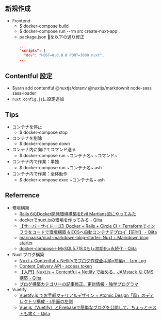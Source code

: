## 新規作成
- Frontend
  - $ docker-compose build
  - $ docker-compose run --rm src create-nuxt-app .
  - package.json を以下の通り修正
    ```json:package.json
    ...
    "scripts": {
      "dev": "HOST=0.0.0.0 PORT=3000 nuxt",
    ...
    ```

## Contentful 設定
- $yarn add contentful @nuxtjs/dotenv @nuxtjs/markdownit node-sass sass-loader
- `nuxt.config.js`に設定追加

## Tips
- コンテナを停止
  - $ docker-compose stop
- コンテナを削除
  - $ docker-compose down
- コンテナ内に向けてコマンド送る
  - $ docker-compose run ~コンテナ名~ ~コマンド~
- コンテナ内で作業：単独
  - $ docker-compose run ~コンテナ名~ ash
- コンテナ内で作業：全体動作
  - $ docker-compose exec ~コンテナ名~ ash

## Referrence
- 環境構築
  - [Rails 6のDocker開発環境構築をEvil Martians流にやってみた](https://techracho.bpsinc.jp/hachi8833/2019_11_20/83450)
  - [dockerでnuxt\.jsの環境を作ってみる \- Qiita](https://qiita.com/reflet/items/e7c33f84ab43ab237ee4)
  - [【サーバーサイド一式】Docker \+ Rails \+ Circle CI \+ Terraformでインフラをコードで環境構築 & ECSへ自動コンテナデプロイ【前半】 \- Qiita](https://qiita.com/kazukimatsumoto/items/fa448e002b0afd441b7c#docker%E3%82%92%E7%94%A8%E3%81%84%E3%81%A6rails%E3%81%AE%E7%92%B0%E5%A2%83%E3%82%92%E6%A7%8B%E7%AF%89)
  - [marinaaisa/nuxt\-markdown\-blog\-starter: Nuxt \+ Markdown blog starter](https://github.com/marinaaisa/nuxt-markdown-blog-starter)
  - [docker\-compose＋MySQL5\.7\(8\.0も\)\+初期化\+永続化 \- Qiita](https://qiita.com/juhn/items/274e44ee80354a39d872)
- Nuxt ブログ構築
  - [Nuxt \+ Contentful \+ Netlifyでブログ作成全手順<前編> \- Izm Log](https://izm51.com/posts/nuxt-contentful-netlify-blog-making-1/)
  - [Content Delivery API \- access token](https://tech.itpropartners.jp/entry/2019/06/05/171553)
  - [【入門】Nuxt\.js \+ Contentful \+ Netlify で始める、JAMstack な CMS 構築 \- Qiita](https://qiita.com/isihigameKoudai/items/3e45ade7c438176a4cc9)
  - [ブログ構築カテゴリーの記事修正、更新情報 \- 独学プログラマ](https://blog.cloud-acct.com/posts/blog-entryupdate)
- Vuetify
  - [Vuetify\.js でお手軽マテリアルデザイン \+ Atomic Design「風」のディレクトリ構成 \- s平面の左側](https://blog.okashoi.net/entry/2017/12/19/103549)
  - [Vue\.js（Vuetify）とFirebaseで簡単なブログを公開して、ちょっとテストも書く \- Qiita](https://qiita.com/naoki85/items/1eb370c2bf64aaebf6d0)